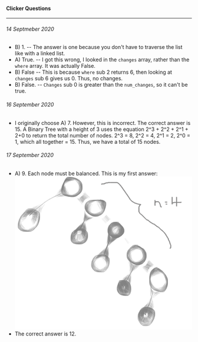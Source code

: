 #### Clicker Questions
---
###### 14 Septmeber 2020
- B) 1. --  The answer is one because you don't have to traverse the list like with a linked list.    
- A) True. -- I got this wrong, I looked in the `changes` array, rather than the `where` array. It was actually False.    
- B) False  --  This is because `where` sub 2 returns 6, then looking at `changes` sub 6 gives us 0. Thus, no changes.    
- B) False. --  `Changes` sub 0 is greater than the `num_changes`, so it can't be true.   
    
###### 16 September 2020
- I originally choose A) 7.
 However, this is incorrect. The
 correct answer is 15.
 A Binary Tree with a height of 3
 uses the equation 2^3 + 2^2 + 2^1 + 2+0
 to return the total number of nodes.
 2^3 = 8, 2^2 = 4, 2^1 = 2, 2^0 = 1,
 which all together = 15.
 Thus, we have a total of 15 nodes.     
   
###### 17 September 2020
- A) 9. Each node must be balanced. This is
 my first answer:   
![1](./ref/answer1.png)     
- The correct answer is 12.     
    

